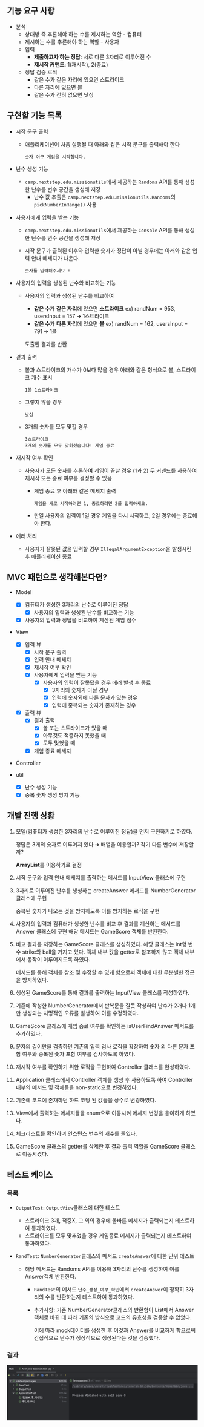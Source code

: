 ## 기능 요구 사항

- 분석
  - 상대방 즉 추론해야 하는 수를 제시하는 역할 - 컴퓨터
  - 제시하는 수를 추론해야 하는 역할 - 사용자
  - 입력
    - **제출하고자 하는 정답**: 서로 다른 3자리로 이루어진 수
    - **재시작 커맨드**: 1(재시작), 2(종료)
  - 정답 검증 로직
    - 같은 수가 같은 자리에 있으면 스트라이크
    - 다른 자리에 있으면 볼
    - 같은 수가 전혀 없으면 낫싱

## 구현할 기능 목록

- 시작 문구 출력

  - 애플리케이션이 처음 실행될 때 아래와 같은 시작 문구를 출력해야 한다

    ```
    숫자 야구 게임을 시작합니다.
    ```

- 난수 생성 기능

  - `camp.nextstep.edu.missionutils`에서 제공하는 `Randoms` API를 통해 생성한 난수를 변수 공간을 생성해 저장
    - 난수 값 추출은 `camp.nextstep.edu.missionutils.Randoms`의 `pickNumberInRange()` 사용

- 사용자에게 입력을 받는 기능

  - `camp.nextstep.edu.missionutils`에서 제공하는 `Console` API를 통해 생성한 난수를 변수 공간을 생성해 저장

  - 시작 문구가 출력된 이후와 입력한 숫자가 정답이 아닐 경우에는 아래와 같은 입력 안내 메세지가 나온다.

    ```
    숫자를 입력해주세요 : 
    ```

- 사용자의 입력을 생성된 난수와 비교하는 기능

  - 사용자의 입력과 생성된 난수를 비교하여

    - **같은 수**가 **같은 자리**에 있으면 **스트라이크** ex) randNum = 953, usersInput = 157 ➔ 1스트라이크
    - **같은 수**가 **다른 자리**에 있으면 **볼** ex) randNum = 162, usersInput = 791 ➔ 1볼

    도출된 결과를 반환

- 결과 출력

  - 볼과 스트라이크의 개수가 0보다 많을 경우 아래와 같은 형식으로 볼, 스트라이크 개수 표시

    ```
    1볼 1스트라이크
    ```

  - 그렇지 않을 경우

    ```
    낫싱
    ```

  - 3개의 숫자를 모두 맞힐 경우

    ```
    3스트라이크
    3개의 숫자를 모두 맞히셨습니다! 게임 종료
    ```

- 재시작 여부 확인

  - 사용자가 모든 숫자를 추론하여 게임이 끝날 경우 (1과 2) 두 커맨드를 사용하여 재시작 또는 종료 여부를 결정할 수 있음

    - 게임 종료 후 아래와 같은 메세지 출력

      ```
      게임을 새로 시작하려면 1, 종료하려면 2를 입력하세요.
      ```

    - 만일 사용자의 입력이 1일 경우 게임을 다시 시작하고, 2일 경우에는 종료해야 한다.

- 에러 처리

  - 사용자가 잘못된 값을 입력할 경우 `IllegalArgumentException`을 발생시킨 후 애플리케이션 종료



## MVC 패턴으로 생각해본다면?

- Model
  - [x] 컴퓨터가 생성한 3자리의 난수로 이루어진 정답
    - [x] 사용자의 입력과 생성된 난수를 비교하는 기능
  - [x] 사용자의 입력과 정답을 비교하여 계산된 게임 점수
  
- View
  
  - [x] 입력 뷰
    - [x] 시작 문구 출력
    - [x] 입력 안내 메세지
    - [x] 재시작 여부 확인
    - [x] 사용자에게 입력을 받는 기능
      - [x] 사용자의 입력이 잘못됐을 경우 에러 발생 후 종료
        - [x] 3자리의 숫자가 아닐 경우
        - [x] 입력에 숫자외에 다른 문자가 있는 경우
        - [x] 입력에 중복되는 숫자가 존재하는 경우
  
  - [x] 출력 뷰
    - [x] 결과 출력 
      - [x] 볼 또는 스트라이크가 있을 때
      - [x] 아무것도 적중하지 못했을 때
      - [x] 모두 맞혔을 때
    - [x] 게임 종료 메세지
  
- Controller

- util

  - [x] 난수 생성 기능
  - [x] 중복 숫자 생성 방지 기능

## 개발 진행 상황

1. 모델(컴퓨터가 생성한 3자리의 난수로 이루어진 정답)을 먼저 구현하기로 하였다.

   정답은 3개의 숫자로 이루어져 있다 ➔ 배열을 이용할까? 각기 다른 변수에 저장할까?

   **ArrayList**를 이용하기로 결정

2. 시작 문구와 입력 안내 메세지를 출력하는 메서드를 InputView 클래스에 구현

3. 3자리로 이루어진 난수를 생성하는 createAnswer 메서드를 NumberGenerator 클래스에 구현

   중복된 숫자가 나오는 것을 방지하도록 이를 방지하는 로직을 구현

4. 사용자의 입력과 컴퓨터가 생성한 난수를 비교 후 결과를 계산하는 메서드를 Answer 클래스에 구현 해당 메서드는 GameScore 객체를 반환한다.

5. 비교 결과를 저장하는 GameScore 클래스를 생성하였다. 해당 클래스는 int형 변수 strike와 ball을 가지고 있다. 객체 내부 값을 getter로 참조하지 않고 객체 내부에서 동작이 이루어지도록 하였다.

   메서드를 통해 객체를 참조 및 수정할 수 있게 함으로써 객체에 대한 무분별한 접근을 방지하였다.

6. 생성된 GameScore를 통해 결과를 출력하는 InputView 클래스를 작성하였다.

7. 기존에 작성한 NumberGenerator에서 반복문을 잘못 작성하여 난수가 2개나 1개만 생성되는 치명적인 오류를 발생하여 이를 수정하였다.

8. GameScore 클래스에 게임 종료 여부를 확인하는 isUserFindAnswer 메서드를 추가하였다.

9. 문자의 길이만을 검증하던 기존의 입력 검사 로직을 확장하여 숫자 외 다른 문자 포함 여부와 중복된 숫자 포함 여부를 검사하도록 하였다.

10. 재시작 여부를 확인하기 위한 로직을 구현하여 Controller 클래스를 완성하였다.

11. Application 클래스에서 Controller 객체를 생성 후 사용하도록 하여 Controller 내부의 메서드 및 객체들을 non-static으로 변경하였다.

12. 기존에 코드에 존재하던 하드 코딩 된 값들을 상수로 변경하였다.

13. View에서 출력하는 메세지들을 enum으로 이동시켜 메세지 변경을 용이하게 하였다.

14. 체크리스트를 확인하며 인스턴스 변수의 개수를 줄였다.

15. GameScore 클래스의 getter를 삭제한 후 결과 출력 역할을 GameScore 클래스로 이동시켰다.

## 테스트 케이스

### 목록

- `OutputTest`: `OutputView`클래스에 대한 테스트
  
  - 스트라이크 3개, 적중X, 그 외의 경우에 올바른 메세지가 출력되는지 테스트하여 통과하였다.
  - 스트라이크를 모두 맞추었을 경우 게임종료 메세지가 출력되는지 테스트하여 통과하였다.
  
- `RandTest`: `NumberGenerator`클래스의 메서드 `createAnswer`에 대한 단위 테스트

  - 해당 메서드는 Randoms API를 이용해 3자리의 난수를 생성하여 이를 Answer객체 반환한다.
    - `RandTest`의 메서드 `난수_생성_여부_확인`에서 `createAnswer`이 정확히 3자리의 수를 반환하는지 테스트하여 통과하였다.

    - 추가사항: 기존 NumberGenerator클래스의 반환형이 List<Integer>에서 Answer 객체로 바뀐 데 따라 기존의 방식으로 코드의 유효성을 검증할 수 없었다.

      이에 따라 mock데이터를 생성한 후 이것과 Answer를 비교하게 함으로써 간접적으로 난수가 정상적으로 생성된다는 것을 검증했다.

### 결과

![testCaseSuccess](./images/testCaseSuccess.png)